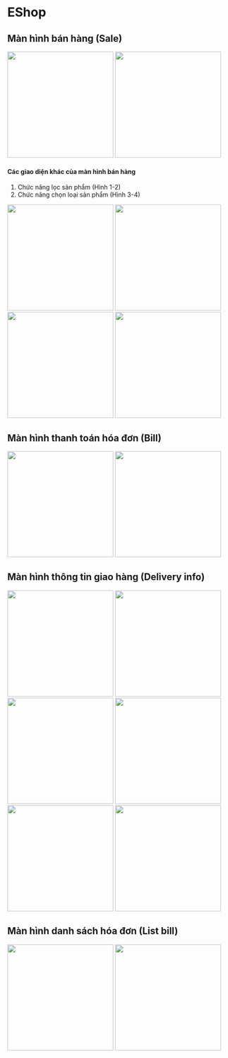# EShop
## Màn hình bán hàng (Sale)
<img src="./doc/sale_screen_raw.png?raw=true" width="240"/> <img src="./doc/sale_screen_layout.png?raw=true" width="240"/>
#### Các giao diện khác của màn hình bán hàng
1. Chức năng lọc sản phẩm (Hình 1-2)
2. Chức năng chọn loại sản phẩm (Hình 3-4)

<img src="./doc/sale_screen_filter_drawer_raw.png?raw=true" width="240"/> <img src="./doc/sale_screen_filter_drawer_layout.png?raw=true" width="240"/>
<img src="./doc/sale_screen_type_selector_dialog_raw.png?raw=true" width="240"/> <img src="./doc/sale_screen_type_selector_dialog_layout.png?raw=true" width="240"/>
## Màn hình thanh toán hóa đơn (Bill)
<img src="./doc/bill_screen_raw.png?raw=true" width="240"/> <img src="./doc/bill_screen_layout.png?raw=true" width="240"/>
## Màn hình thông tin giao hàng (Delivery info)
<img src="./doc/delivery_info_receiver_raw.png?raw=true" width="240"/> <img src="./doc/delivery_info_receiver_layout.png?raw=true" width="240"/> <img src="./doc/delivery_info_ship_raw.png?raw=true" width="240"/> <img src="./doc/delivery_info_ship_layout.png?raw=true" width="240"/> <img src="./doc/delivery_info_package_raw.png?raw=true" width="240"/> <img src="./doc/delivery_info_package_layout.png?raw=true" width="240"/>
## Màn hình danh sách hóa đơn (List bill)
<img src="./doc/list_bill_screen_raw.png?raw=true" width="240"/> <img src="./doc/list_bill_screen_layout.png?raw=true" width="240"/>
